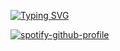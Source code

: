 <a href="https://git.io/typing-svg"><img src="https://readme-typing-svg.demolab.com?font=SF+Pro&duration=2000&color=F7F7F7&multiline=true&width=600&height=100&lines=Hi!+I+am+Arnit%F0%9F%91%8B;Here's+a+song+that+I+am+(or+was)+listening+to+%3A" alt="Typing SVG" /></a>

[![spotify-github-profile](https://spotify-github-profile.vercel.app/api/view?uid=41bfqjieutybkou1mf86zwmmx&cover_image=true&theme=natemoo-re&show_offline=false&background_color=121212&interchange=false&bar_color=53b14f&bar_color_cover=false)](https://github.com/kittinan/spotify-github-profile)
